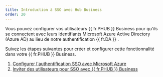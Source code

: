 ```yaml
---
title: Introduction à SSO avec Hub Business
order: 20
---
```

Vous pouvez configurer vos utilisateurs {{ fr.PHUB }} Business pour qu&apos;ils se connectent avec leurs identifiants Microsoft Azure Active Directory (Azure AD) au lieu de notre authentification {{ fr.DA }} .  

Suivez les étapes suivantes pour créer et configurer cette fonctionnalité dans votre {{ fr.PHUB }} Business.  

1. [Configurer l&apos;authentification SSO avec Microsoft Azure](/fr/hub/getting-started/get-started-sso-hub-business/configure-sso-authentication-microsoft-azure/) 
1. [Inviter des utilisateurs pour SSO avec {{ fr.PHUB }} Business](/fr/hub/getting-started/get-started-sso-hub-business/invite-users-SSO-hub-business/) 

